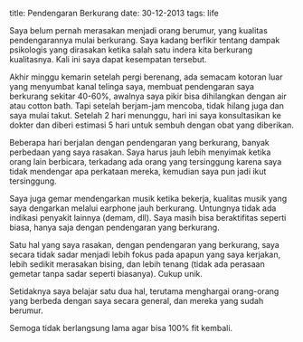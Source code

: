 title: Pendengaran Berkurang
date: 30-12-2013
tags: life

Saya belum pernah merasakan menjadi orang berumur, yang kualitas pendengarannya mulai berkurang. Saya kadang berfikir tentang dampak psikologis yang dirasakan ketika salah satu indera kita berkurang kualitasnya. Kali ini saya dapat kesempatan tersebut.

Akhir minggu kemarin setelah pergi berenang, ada semacam kotoran luar yang menyumbat kanal telinga saya, membuat pendengaran saya berkurang sekitar 40-60%, awalnya saya pikir bisa dihilangkan dengan air atau cotton bath. Tapi setelah berjam-jam mencoba, tidak hilang juga dan saya mulai takut. Setelah 2 hari menunggu, hari ini saya konsultasikan ke dokter dan diberi estimasi 5 hari untuk sembuh dengan obat yang diberikan.

Beberapa hari berjalan dengan pendengaran yang berkurang, banyak perbedaan yang saya rasakan. Saya harus jauh lebih menyimak ketika orang lain berbicara, terkadang ada orang yang tersinggung karena saya tidak mendengar apa perkataan mereka, kemudian saya pun jadi ikut tersinggung.

Saya juga gemar mendengarkan musik ketika bekerja, kualitas musik yang saya dengarkan melalui earphone jauh berkurang. Untungnya tidak ada indikasi penyakit lainnya (demam, dll). Saya masih bisa beraktifitas seperti biasa, hanya saja dengan pendengaran yang berkurang.

Satu hal yang saya rasakan, dengan pendengaran yang berkurang, saya secara tidak sadar menjadi lebih fokus pada apapun yang saya kerjakan, lebih sedikit merasakan bising, dan lebih tenang (tidak ada perasaan gemetar tanpa sadar seperti biasanya). Cukup unik.

Setidaknya saya belajar satu dua hal, terutama menghargai orang-orang yang berbeda dengan saya secara general, dan mereka yang sudah berumur.

Semoga tidak berlangsung lama agar bisa 100% fit kembali.
